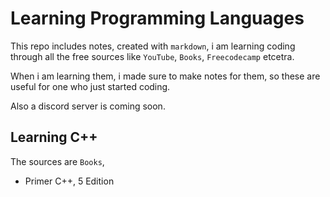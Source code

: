 # Learning Programming Languages

This repo includes notes, created with `markdown`, i am learning coding through all the free sources like `YouTube`, `Books`, `Freecodecamp` etcetra.

When i am learning them, i made sure to make notes for them, so these are useful for one who just started coding.

Also a discord server is coming soon.

## Learning C++

The sources are `Books`,

- Primer C++, 5 Edition
